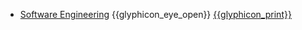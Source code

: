 * [Software Engineering]({{baseUrl}}/softwareEngineering/)
  <trigger for="pop:softwareEngineering-preview">{{glyphicon_eye_open}}</trigger> [{{glyphicon_print}}](softwareEngineering/print.html)

<popover id="pop:softwareEngineering-preview" title="Software Engineering {{glyphicon_eye_open}}" placement="right">
  <div slot="content">
    <include src="preview.md" />
  </div>
</popover>
